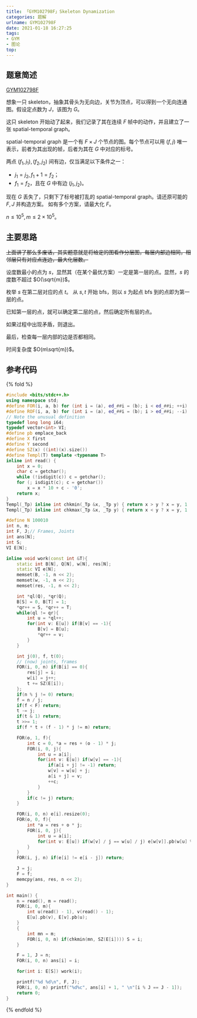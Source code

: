 ```yaml
---
title: 「GYM102798F」Skeleton Dynamization
categories: 题解
urlname: GYM102798F
date: 2021-01-18 16:27:25
tags:
- GYM
- 图论
top:
---
```


## 题意简述

[GYM102798F](https://codeforces.com/gym/102798/problem/F)

想象一只 skeleton，抽象其骨头为无向边，关节为顶点，可以得到一个无向连通图。假设定点数为 $J$，该图为 $G$。

这只 skeleton 开始动了起来，我们记录了其在连续 $F$ 帧中的动作，并且建立了一张 spatial-temporal graph。

spatial-temporal graph 是一个有 $F\times J$ 个节点的图。每个节点可以用 $(f, j)$ 唯一表示，前者为其出现的帧，后者为其在 $G$ 中对应的标号。

两点 $(f_1, j_1), (f_2, j_2)$ 间有边，仅当满足以下条件之一：

- $j_1 = j_2, f_1 + 1 = f_2$；
- $f_1 = f_2$，且在 $G$ 中有边 $(j_1, j_2)$。

现在 $G$ 丢失了，只剩下了标号被打乱的 spatial-temporal graph。请还原可能的 $F, J$ 并构造方案。
如有多个方案，请最大化 $F$。

$n\le 10^5, m\le 2\times 10^5$。

<!-- more -->

## 主要思路

~~上面讲了那么多废话，其实题意就是将给定的图看作分层图，每层内部边相同，相邻层只有对应点连边，最大化层数。~~

设度数最小的点为 $s$，显然其（在某个最优方案）一定是第一层的点。显然，$s$ 的度数不超过 $O(\sqrt{m})$。

枚举 $s$ 在第二层对应的点 $t$。
从 $s,t$ 开始 bfs，则以 $s$ 为起点 bfs 到的点即为第一层的点。

已知第一层的点，就可以确定第二层的点，然后确定所有层的点。

如果过程中出现矛盾，则退出。

最后，检查每一层内部的边是否都相同。

时间复杂度 $O(m\sqrt{m})$。

## 参考代码

{% fold %}
```cpp
#include <bits/stdc++.h>
using namespace std;
#define FOR(i, a, b) for (int i = (a), ed_##i = (b); i < ed_##i; ++i)
#define ROF(i, a, b) for (int i = (a), ed_##i = (b); i > ed_##i; --i)
// Note the unusual definition
typedef long long i64;
typedef vector<int> VI;
#define pb emplace_back
#define X first
#define Y second
#define SZ(x) ((int)(x).size())
#define Templ(T) template <typename T>
inline int read() {
    int x = 0;
    char c = getchar();
    while (!isdigit(c)) c = getchar();
    for (; isdigit(c); c = getchar())
        x = x * 10 + c - '0';
    return x;
}
Templ(_Tp) inline int chkmin(_Tp &x, _Tp y) { return x > y ? x = y, 1 : 0; }
Templ(_Tp) inline int chkmax(_Tp &x, _Tp y) { return x < y ? x = y, 1 : 0; }

#define N 100010
int n, m;
int F, J;// Frames, Joints
int ans[N];
int S;
VI E[N];

inline void work(const int &T){
    static int B[N], Q[N], w[N], res[N];
    static VI e[N];
    memset(B, -1, n << 2);
    memset(w, -1, n << 2);
    memset(res, -1, n << 2);

    int *ql(Q), *qr(Q);
    B[S] = 0, B[T] = 1;
    *qr++ = S, *qr++ = T;
    while(ql != qr){
        int u = *ql++;
        for(int v: E[u]) if(B[v] == -1){
            B[v] = B[u];
            *qr++ = v;
        }
    }

    int j(0), f, t(0);
    // (now) joints, frames
    FOR(i, 0, n) if(B[i] == 0){
        res[j] = i;
        w[i] = j++;
        t += SZ(E[i]);
    };
    if(n % j != 0) return;
    f = n / j;
    if(f < F) return;
    t -= j;
    if(t & 1) return;
    t >>= 1;
    if(f * t + (f - 1) * j != m) return;

    FOR(o, 1, f){
        int c = 0, *a = res + (o - 1) * j;
        FOR(i, 0, j){
            int u = a[i];
            for(int v: E[u]) if(w[v] == -1){
                if(a[i + j] != -1) return;
                w[v] = w[u] + j;
                a[i + j] = v;
                ++c;
            }
        }
        if(c != j) return;
    }

    FOR(i, 0, n) e[i].resize(0);
    FOR(o, 0, f){
        int *a = res + o * j;
        FOR(i, 0, j){
            int u = a[i];
            for(int v: E[u]) if(w[v] / j == w[u] / j) e[w[v]].pb(w[u] % j);
        }
    }
    FOR(i, j, n) if(e[i] != e[i - j]) return;

    J = j;
    F = f;
    memcpy(ans, res, n << 2);
}

int main() {
    n = read(), m = read();
    FOR(i, 0, m){
        int u(read() - 1), v(read() - 1);
        E[u].pb(v), E[v].pb(u);
    }
    {
        int mn = m;
        FOR(i, 0, n) if(chkmin(mn, SZ(E[i]))) S = i;
    }

    F = 1, J = n;
    FOR(i, 0, n) ans[i] = i;

    for(int i: E[S]) work(i);

    printf("%d %d\n", F, J);
    FOR(i, 0, n) printf("%d%c", ans[i] + 1, " \n"[i % J == J - 1]);
    return 0;
}
```
{% endfold %}